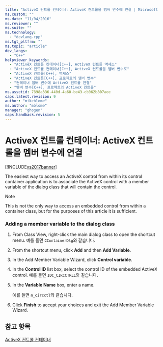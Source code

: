 ```yaml
---
title: "ActiveX 컨트롤 컨테이너: ActiveX 컨트롤을 멤버 변수에 연결 | Microsoft Docs"
ms.custom: ""
ms.date: "11/04/2016"
ms.reviewer: ""
ms.suite: ""
ms.technology: 
  - "devlang-cpp"
ms.tgt_pltfrm: ""
ms.topic: "article"
dev_langs: 
  - "C++"
helpviewer_keywords: 
  - "ActiveX 컨트롤 컨테이너[C++], ActiveX 컨트롤 액세스"
  - "ActiveX 컨트롤 컨테이너[C++], ActiveX 컨트롤을 멤버 변수로"
  - "ActiveX 컨트롤[C++], 액세스"
  - "ActiveX 컨트롤[C++], 프로젝트의 멤버 변수"
  - "컨테이너 멤버 변수에 ActiveX 컨트롤 연결"
  - "멤버 변수[C++], 프로젝트의 ActiveX 컨트롤"
ms.assetid: 7898a336-440d-4a60-be43-cb062b807aee
caps.latest.revision: 9
author: "mikeblome"
ms.author: "mblome"
manager: "ghogen"
caps.handback.revision: 5
---
```

# ActiveX 컨트롤 컨테이너: ActiveX 컨트롤을 멤버 변수에 연결
[!INCLUDE[vs2017banner](../assembler/inline/includes/vs2017banner.md)]

The easiest way to access an ActiveX control from within its control container application is to associate the ActiveX control with a member variable of the dialog class that will contain the control.  
  
> [!NOTE]
>  This is not the only way to access an embedded control from within a container class, but for the purposes of this article it is sufficient.  
  
### Adding a member variable to the dialog class  
  
1.  From Class View, right\-click the main dialog class to open the shortcut menu.  예를 들면 `CContainerDlg`와 같습니다.  
  
2.  From the shortcut menu, click **Add** and then **Add Variable**.  
  
3.  In the Add Member Variable Wizard, click **Control variable**.  
  
4.  In the **Control ID** list box, select the control ID of the embedded ActiveX control.  예를 들면 `IDC_CIRCCTRL1`와 같습니다.  
  
5.  In the **Variable Name** box, enter a name.  
  
     예를 들면 `m_circctl`와 같습니다.  
  
6.  Click **Finish** to accept your choices and exit the Add Member Variable Wizard.  
  
## 참고 항목  
 [ActiveX 컨트롤 컨테이너](../mfc/activex-control-containers.md)